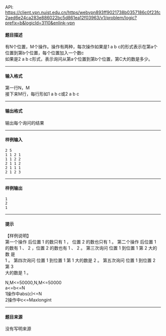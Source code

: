 API: https://client.vpn.nuist.edu.cn/https/webvpn893ff9021738b0357186c0f23fc2aed6e24ca283e886022bc5d861ea12f03963/v1/problem/logic?prefix=b&logicId=3110&enlink-vpn

#### 题目描述

有N个位置，M个操作。操作有两种，每次操作如果是1 a b c的形式表示在第a个位置到第b个位置，每个位置加入一个数c  
如果是2 a b c形式，表示询问从第a个位置到第b个位置，第C大的数是多少。

---

#### 输入格式

第一行N，M  
接下来M行，每行形如1 a b c或2 a b c

---

#### 输出格式

输出每个询问的结果

---

#### 样例输入
```
2 5
1 1 2 1
1 1 2 2
2 1 1 2
2 1 1 1
2 1 2 3

```

---

#### 样例输出
```
1
2
1
```

---

#### 提示

  
【样例说明】  
第一个操作 后位置 1 的数只有 1 ， 位置 2 的数也只有 1 。 第二个操作 后位置 1  
的数有 1 、 2 ，位置 2 的数也有 1 、 2 。 第三次询问 位置 1 到位置 1 第 2 大的数 是  
1 。 第四次询问 位置 1 到位置 1 第 1 大的数是 2 。 第五次询问 位置 1 到位置 2 第 3  
大的数是 1 。‍

N,M<=50000,N,M<=50000  
a<=b<=N  
1操作中abs(c)<=N  
2操作中c<=Maxlongint

---

#### 题目来源

没有写明来源